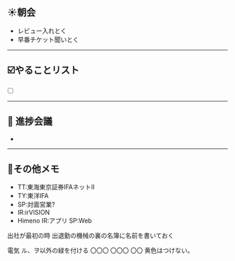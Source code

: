 ## **☀️**朝会

- レビュー入れとく
- 早番チケット聞いとく

---
## ☑️やることリスト

- [ ]  


---
## 📌 進捗会議

- 


---
## 📝その他メモ
- TT:東海東京証券IFAネットⅡ
- TY:東洋IFA
- SP:対面営業?
- IR:irVISION
- Himeno
  IR:アプリ
  SP:Web


出社が最初の時
出退勤の機械の裏の名簿に名前を書いておく

電気
ル、ヲ以外の緑を付ける
〇〇〇
〇〇〇
〇〇
黄色はつけない。



